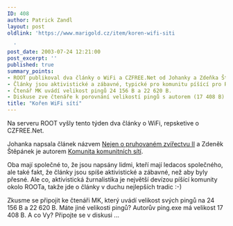 ```yaml
---
ID: 408
author: Patrick Zandl
layout: post
oldlink: 'https://www.marigold.cz/item/koren-wifi-siti

  '
post_date: 2003-07-24 12:21:00
post_excerpt: ''
published: true
summary_points:
- ROOT publikoval dva články o WiFi a CZFREE.Net od Johanky a Zdeňka Štěpánka.
- Články jsou aktivistické a zábavné, typické pro komunitu píšící pro ROOT.
- Čtenář MK uvádí velikost pingů 24 156 B a 22 620 B.
- Diskuse zve čtenáře k porovnání velikostí pingů s autorem (17 408 B).
title: "Kořen WiFi sítí"
---
```


<p>
Na serveru ROOT vyšly tento týden dva články o WiFi, repsketive o CZFREE.Net. </p>

<p>
Johanka napsala článek názvem <A href="http://www.root.cz/clanek/1738">Nejen o pruhovaném zvířectvu II</A>&#160;a Zdeněk Štěpánek je autorem <A href="http://www.root.cz/clanek/1745">Komunita komunitních sítí</A>.</p>

<p>
Oba mají společné to, že jsou napsány lidmi, kteří mají ledacos společného, ale také fakt, že články jsou spíše aktivistické a zábavné, než aby byly přesné. Ale co, aktivistická žurnalistika je největší devízou píšící komunity okolo ROOTa, takže jde o články v duchu nejlepších tradic :-)</p>

<p>
Zkusme se připojit ke čtenáři MK, který uvádí velikost svých pingů na 24 156 B a&#160;22 620 B. Máte jiné velikosti pingů? Autorův ping.exe má velikost 17 408 B. A co Vy? Připojte se v diskusi ...</p>
